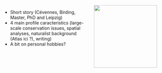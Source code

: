 <img style="padding: 0 15px; float: right;" src="https://victorcazalis.github.io/Victor_Arratille2.PNG"  align="right" width="200">

- Short story (Cévennes, Birding, Master, PhD and Leipzig)
- 4 main profile caracteristics (large-scale conservation issues, spatial analyses, naturalist background (Atlas ici ?), writing)
- A bit on personal hobbies?

